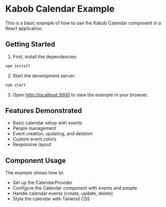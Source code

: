 # Kabob Calendar Example

This is a basic example of how to use the Kabob Calendar component in a React application.

## Getting Started

1. First, install the dependencies:
```bash
npm install
```

2. Start the development server:
```bash
npm start
```

3. Open [http://localhost:3000](http://localhost:3000) to view the example in your browser.

## Features Demonstrated

- Basic calendar setup with events
- People management
- Event creation, updating, and deletion
- Custom event colors
- Responsive layout

## Component Usage

The example shows how to:
- Set up the CalendarProvider
- Configure the Calendar component with events and people
- Handle calendar events (create, update, delete)
- Style the calendar with Tailwind CSS
